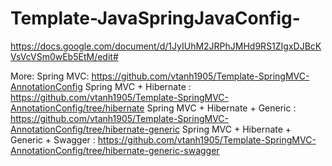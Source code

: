 # Template-JavaSpringJavaConfig-
https://docs.google.com/document/d/1JyIUhM2JRPhJMHd9RS1ZIgxDJBcKVsVcVSm0wEb5EtM/edit#

More:
Spring MVC: https://github.com/vtanh1905/Template-SpringMVC-AnnotationConfig
Spring MVC + Hibernate : https://github.com/vtanh1905/Template-SpringMVC-AnnotationConfig/tree/hibernate
Spring MVC + Hibernate + Generic : https://github.com/vtanh1905/Template-SpringMVC-AnnotationConfig/tree/hibernate-generic
Spring MVC + Hibernate + Generic + Swagger : https://github.com/vtanh1905/Template-SpringMVC-AnnotationConfig/tree/hibernate-generic-swagger
